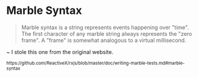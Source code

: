 # Marble Syntax
> Marble syntax is a string represents events happening over "time". The first character of any marble string always represents the "zero frame". A "frame" is somewhat analogous to a virtual millisecond.

~ I stole this one from the original website.

<small>
https://github.com/ReactiveX/rxjs/blob/master/doc/writing-marble-tests.md#marble-syntax
</small>
